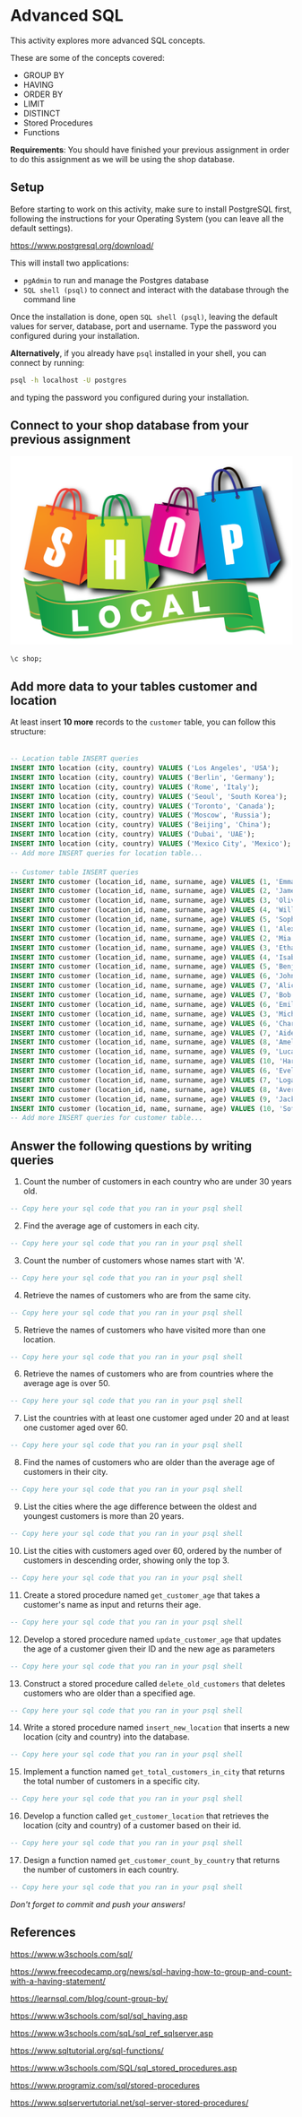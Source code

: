 # Advanced SQL

This activity explores more advanced SQL concepts.

These are some of the concepts covered:
- GROUP BY
- HAVING
- ORDER BY
- LIMIT
- DISTINCT
- Stored Procedures
- Functions


**Requirements**: You should have finished your previous assignment in order to do this assignment as we will be using the shop database.

## Setup

Before starting to work on this activity, make sure to install PostgreSQL first, following the instructions for your Operating System (you can leave all the default settings).

https://www.postgresql.org/download/

This will install two applications:
- `pgAdmin` to run and manage the Postgres database
- `SQL shell (psql)` to connect and interact with the database through the command line

Once the installation is done, open `SQL shell (psql)`, leaving the default values for server, database, port and username. Type the password you configured during your installation.

**Alternatively**, if you already have `psql` installed in your shell, you can connect by running:

``` bash
psql -h localhost -U postgres
```

and typing the password you configured during your installation.

## Connect to your shop database from your previous assignment

![shop](shop.png)

``` sql
\c shop;
```

## Add more data to your tables customer and location 

At least insert **10 more** records to the `customer` table, you can follow this structure:

``` sql

-- Location table INSERT queries
INSERT INTO location (city, country) VALUES ('Los Angeles', 'USA');
INSERT INTO location (city, country) VALUES ('Berlin', 'Germany');
INSERT INTO location (city, country) VALUES ('Rome', 'Italy');
INSERT INTO location (city, country) VALUES ('Seoul', 'South Korea');
INSERT INTO location (city, country) VALUES ('Toronto', 'Canada');
INSERT INTO location (city, country) VALUES ('Moscow', 'Russia');
INSERT INTO location (city, country) VALUES ('Beijing', 'China');
INSERT INTO location (city, country) VALUES ('Dubai', 'UAE');
INSERT INTO location (city, country) VALUES ('Mexico City', 'Mexico');
-- Add more INSERT queries for location table...

-- Customer table INSERT queries
INSERT INTO customer (location_id, name, surname, age) VALUES (1, 'Emma', 'Taylor', 28);
INSERT INTO customer (location_id, name, surname, age) VALUES (2, 'James', 'Anderson', 45);
INSERT INTO customer (location_id, name, surname, age) VALUES (3, 'Olivia', 'Martinez', 33);
INSERT INTO customer (location_id, name, surname, age) VALUES (4, 'William', 'Garcia', 50);
INSERT INTO customer (location_id, name, surname, age) VALUES (5, 'Sophia', 'Hernandez', 22);
INSERT INTO customer (location_id, name, surname, age) VALUES (1, 'Alexander', 'Lopez', 36);
INSERT INTO customer (location_id, name, surname, age) VALUES (2, 'Mia', 'Lee', 29);
INSERT INTO customer (location_id, name, surname, age) VALUES (3, 'Ethan', 'Walker', 41);
INSERT INTO customer (location_id, name, surname, age) VALUES (4, 'Isabella', 'Perez', 27);
INSERT INTO customer (location_id, name, surname, age) VALUES (5, 'Benjamin', 'Moore', 38);
INSERT INTO customer (location_id, name, surname, age) VALUES (6, 'John', 'Doe', 30);
INSERT INTO customer (location_id, name, surname, age) VALUES (7, 'Alice', 'Smith', 25);
INSERT INTO customer (location_id, name, surname, age) VALUES (7, 'Bob', 'Johnson', 40);
INSERT INTO customer (location_id, name, surname, age) VALUES (6, 'Emily', 'Brown', 35);
INSERT INTO customer (location_id, name, surname, age) VALUES (3, 'Michael', 'Williams', 28);
INSERT INTO customer (location_id, name, surname, age) VALUES (6, 'Charlotte', 'Gonzalez', 31);
INSERT INTO customer (location_id, name, surname, age) VALUES (7, 'Aiden', 'Rodriguez', 26);
INSERT INTO customer (location_id, name, surname, age) VALUES (8, 'Amelia', 'Smith', 34);
INSERT INTO customer (location_id, name, surname, age) VALUES (9, 'Lucas', 'Miller', 37);
INSERT INTO customer (location_id, name, surname, age) VALUES (10, 'Harper', 'Davis', 29);
INSERT INTO customer (location_id, name, surname, age) VALUES (6, 'Evelyn', 'Wilson', 43);
INSERT INTO customer (location_id, name, surname, age) VALUES (7, 'Logan', 'Jackson', 32);
INSERT INTO customer (location_id, name, surname, age) VALUES (8, 'Avery', 'White', 25);
INSERT INTO customer (location_id, name, surname, age) VALUES (9, 'Jack', 'Harris', 39);
INSERT INTO customer (location_id, name, surname, age) VALUES (10, 'Sofia', 'Martin', 28);
-- Add more INSERT queries for customer table...
```

## Answer the following questions by writing queries

1. Count the number of customers in each country who are under 30 years old.
``` sql
-- Copy here your sql code that you ran in your psql shell

```
2. Find the average age of customers in each city.
``` sql
-- Copy here your sql code that you ran in your psql shell

```
3. Count the number of customers whose names start with 'A'.
``` sql
-- Copy here your sql code that you ran in your psql shell

```
4. Retrieve the names of customers who are from the same city.
``` sql
-- Copy here your sql code that you ran in your psql shell

```
5. Retrieve the names of customers who have visited more than one location.
``` sql
-- Copy here your sql code that you ran in your psql shell

```
6. Retrieve the names of customers who are from countries where the average age is over 50.
``` sql
-- Copy here your sql code that you ran in your psql shell

```
7. List the countries with at least one customer aged under 20 and at least one customer aged over 60.
``` sql
-- Copy here your sql code that you ran in your psql shell

```
8. Find the names of customers who are older than the average age of customers in their city.
``` sql
-- Copy here your sql code that you ran in your psql shell

```
9. List the cities where the age difference between the oldest and youngest customers is more than 20 years.
``` sql
-- Copy here your sql code that you ran in your psql shell

```
10. List the cities with customers aged over 60, ordered by the number of customers in descending order, showing only the top 3.
``` sql
-- Copy here your sql code that you ran in your psql shell

```
11. Create a stored procedure named `get_customer_age` that takes a customer's name as input and returns their age.
``` sql
-- Copy here your sql code that you ran in your psql shell

```
12. Develop a stored procedure named `update_customer_age` that updates the age of a customer given their ID and the new age as parameters
``` sql
-- Copy here your sql code that you ran in your psql shell

```
13. Construct a stored procedure called `delete_old_customers` that deletes customers who are older than a specified age.
``` sql
-- Copy here your sql code that you ran in your psql shell

```
14. Write a stored procedure named `insert_new_location` that inserts a new location (city and country) into the database.
``` sql
-- Copy here your sql code that you ran in your psql shell

``` 
15. Implement a function named `get_total_customers_in_city` that returns the total number of customers in a specific city.
``` sql
-- Copy here your sql code that you ran in your psql shell

```
16.  Develop a function called `get_customer_location` that retrieves the location (city and country) of a customer based on their id.
``` sql
-- Copy here your sql code that you ran in your psql shell

```
17. Design a function named `get_customer_count_by_country` that returns the number of customers in each country.
``` sql
-- Copy here your sql code that you ran in your psql shell

```

*Don't forget to commit and push your answers!*

## References

https://www.w3schools.com/sql/

https://www.freecodecamp.org/news/sql-having-how-to-group-and-count-with-a-having-statement/

https://learnsql.com/blog/count-group-by/

https://www.w3schools.com/sql/sql_having.asp

https://www.w3schools.com/sqL/sql_ref_sqlserver.asp

https://www.sqltutorial.org/sql-functions/

https://www.w3schools.com/SQL/sql_stored_procedures.asp

https://www.programiz.com/sql/stored-procedures

https://www.sqlservertutorial.net/sql-server-stored-procedures/
